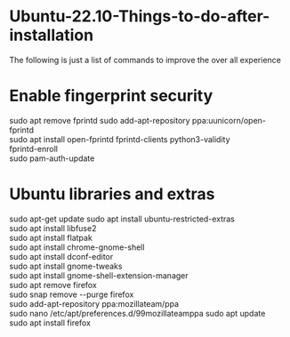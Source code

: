 # Ubuntu-22.10-Things-to-do-after-installation

The following is just a list of commands to improve the over all experience

# Enable fingerprint security
sudo apt remove fprintd
sudo add-apt-repository ppa:uunicorn/open-fprintd 	
sudo apt install open-fprintd fprintd-clients python3-validity 	
fprintd-enroll <User> 	
sudo pam-auth-update 	

# Ubuntu libraries and extras
sudo apt-get update 
sudo apt install ubuntu-restricted-extras 	
sudo apt install libfuse2 	
sudo apt install flatpak 	
sudo apt install chrome-gnome-shell 	
sudo apt install dconf-editor 	
sudo apt install gnome-tweaks 	
sudo apt install gnome-shell-extension-manager 	
sudo apt remove firefox 	
sudo snap remove --purge firefox 	
sudo add-apt-repository ppa:mozillateam/ppa 	
sudo nano /etc/apt/preferences.d/99mozillateamppa
sudo apt update 	
sudo apt install firefox
